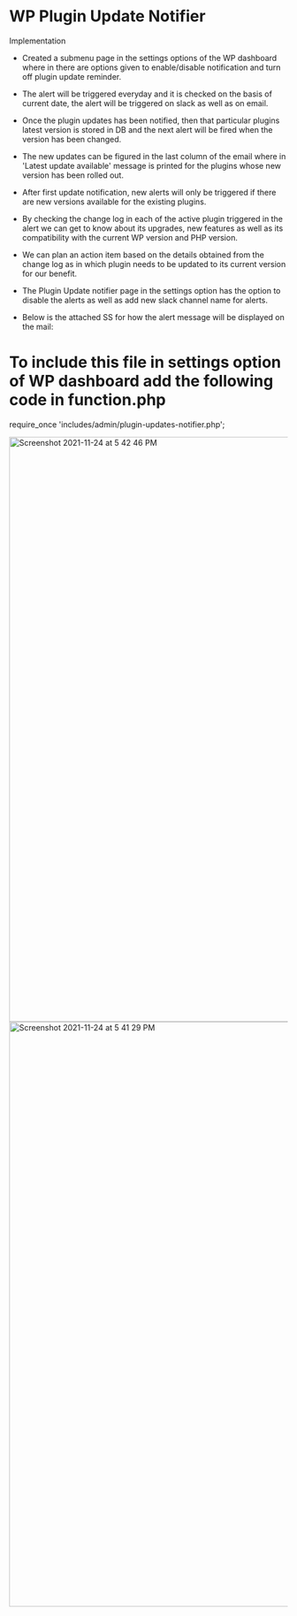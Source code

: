 # WP Plugin Update Notifier
 
Implementation

- Created a submenu page in the settings options of the WP dashboard where in there are options given to enable/disable notification and turn off plugin update reminder.

- The alert will be triggered everyday and it is checked on the basis of current date, the alert will be triggered on slack as well as on email.

- Once the plugin updates has been notified, then that particular plugins latest version is stored in DB and the next alert will be fired when the version has been changed.

- The new updates can be figured in the last column of the email where in 'Latest update available' message is printed for the plugins whose new version has been rolled out.

- After first update notification, new alerts will only be triggered if there are new versions available for the existing plugins.

- By checking the change log in each of the active plugin triggered in the alert we can get to know about its upgrades, new features as well as its compatibility with the current WP version and PHP version.

- We can plan an action item based on the details obtained from the change log as in which plugin needs to be updated to its current version for our benefit.

- The Plugin Update notifier page in the settings option has the option to disable the alerts as well as add new slack channel name for alerts.

- Below is the attached SS for how the alert message will be displayed on the mail:



# To include this file in settings option of WP dashboard add the following code in function.php

require_once 'includes/admin/plugin-updates-notifier.php';

<img width="1058" alt="Screenshot 2021-11-24 at 5 42 46 PM" src="https://user-images.githubusercontent.com/17512774/143236364-68bbbe8f-d3cf-4a8f-9591-1e4b8212cf25.png">
<img width="1058" alt="Screenshot 2021-11-24 at 5 41 29 PM" src="https://user-images.githubusercontent.com/17512774/143236405-79beb8b6-c611-4e91-9df0-04a95d2c4515.png">

